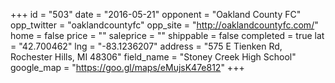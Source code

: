 +++
id = "503"
date = "2016-05-21"
opponent = "Oakland County FC"
opp_twitter = "oaklandcountyfc"
opp_site = "http://oaklandcountyfc.com/"
home = false
price = ""
saleprice = ""
shippable = false
completed = true
lat = "42.700462"
lng = "-83.1236207"
address = "575 E Tienken Rd, Rochester Hills, MI 48306"
field_name = "Stoney Creek High School"
google_map = "https://goo.gl/maps/eMujsK47e812"
+++
